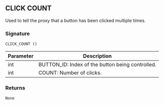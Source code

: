 ## CLICK COUNT

Used to tell the proxy that a button has been clicked multiple times.

### Signature

`CLICK_COUNT ()`



| Parameter | Description |
| --- | --- |
| int | BUTTON\_ID: Index of the button being controlled. |\_
| int | COUNT: Number of clicks. |


### Returns

`None`